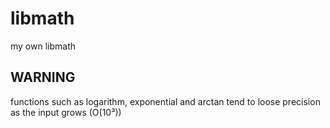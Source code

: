 # libmath
my own libmath

## WARNING

functions such as logarithm, exponential and arctan tend to loose precision as the input grows (O(10³))
